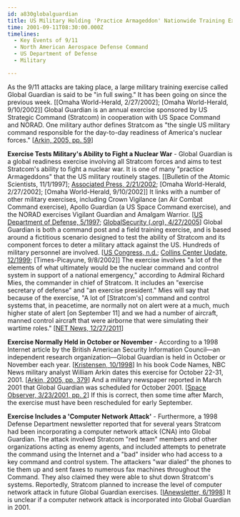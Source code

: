 ```yaml
---
id: a830globalguardian
title: US Military Holding 'Practice Armageddon' Nationwide Training Exercise
time: 2001-09-11T08:30:00.000Z
timelines:
  - Key Events of 9/11
  - North American Aerospace Defense Command
  - US Department of Defense
  - Military

---
```


<!--
![Offutt Air Force Base control tower during Global Guardian 1998.](https://i2.wp.com/cdn.historycommons.org/images/events/802_global_guardian_2050081722-9716-1.jpg)Offutt Air Force Base control tower during Global Guardian 1998. *[Source: Jeffery S. Viano]*
-->

As the 9/11 attacks are taking place, a large military training exercise called Global Guardian is said to be "in full swing." It has been going on since the previous week. [[Omaha World-Herald, 2/27/2002]; [Omaha World-Herald, 9/10/2002]] Global Guardian is an annual exercise sponsored by US Strategic Command (Stratcom) in cooperation with US Space Command and NORAD. One military author defines Stratcom as "the single US military command responsible for the day-to-day readiness of America's nuclear forces." [[Arkin, 2005, pp. 59][1]]

**Exercise Tests Military's Ability to Fight a Nuclear War** - Global Guardian is a global readiness exercise involving all Stratcom forces and aims to test Stratcom's ability to fight a nuclear war. It is one of many "practice Armageddons" that the US military routinely stages. [[Bulletin of the Atomic Scientists, 11/1/1997]; [Associated Press, 2/21/2002][2]; [Omaha World-Herald, 2/27/2002]; [Omaha World-Herald, 9/10/2002]] It links with a number of other military exercises, including Crown Vigilance (an Air Combat Command exercise), Apollo Guardian (a US Space Command exercise), and the NORAD exercises Vigilant Guardian and Amalgam Warrior. [[US Department of Defense, 5/1997][3]; [GlobalSecurity (.org), 4/27/2005][4]] Global Guardian is both a command post and a field training exercise, and is based around a fictitious scenario designed to test the ability of Stratcom and its component forces to deter a military attack against the US. Hundreds of military personnel are involved. [[US Congress, n.d.][5]; [Collins Center Update, 12/1999][6]; [Times-Picayune, 9/8/2002]] The exercise involves "a lot of the elements of what ultimately would be the nuclear command and control system in support of a national emergency," according to Admiral Richard Mies, the commander in chief of Stratcom. It includes an "exercise secretary of defense" and "an exercise president." Mies will say that because of the exercise, "A lot of [Stratcom's] command and control systems that, in peacetime, are normally not on alert were at a much, much higher state of alert [on September 11] and we had a number of aircraft, manned control aircraft that were airborne that were simulating their wartime roles." [[NET News, 12/27/2011][7]]

**Exercise Normally Held in October or November** - According to a 1998 Internet article by the British American Security Information Council&mdash;an independent research organization&mdash;Global Guardian is held in October or November each year. [[Kristensen, 10/1998][8]] In his book Code Names, NBC News military analyst William Arkin dates this exercise for October 22-31, 2001. [[Arkin, 2005, pp. 379][9]] And a military newspaper reported in March 2001 that Global Guardian was scheduled for October 2001. [[Space Observer, 3/23/2001, pp. 2][10]] If this is correct, then some time after March, the exercise must have been rescheduled for early September.

**Exercise Includes a 'Computer Network Attack'** - Furthermore, a 1998 Defense Department newsletter reported that for several years Stratcom had been incorporating a computer network attack (CNA) into Global Guardian. The attack involved Stratcom "red team" members and other organizations acting as enemy agents, and included attempts to penetrate the command using the Internet and a "bad" insider who had access to a key command and control system. The attackers "war dialed" the phones to tie them up and sent faxes to numerous fax machines throughout the Command. They also claimed they were able to shut down Stratcom's systems. Reportedly, Stratcom planned to increase the level of computer network attack in future Global Guardian exercises. [[IAnewsletter, 6/1998][11]] It is unclear if a computer network attack is incorporated into Global Guardian in 2001. 

[1]: https://www.amazon.com/exec/obidos/ASIN/1586420836/centerforcoop-20
[2]: http://911research.wtc7.net/cache/planes/defense/independent_newstratcom21.html
[3]: https://fas.org/nuke/guide/usa/doctrine/dod/sustain/document.html
[4]: https://www.globalsecurity.org/military/ops/global-guardian.htm
[5]: http://commdocs.house.gov/committees/security/has062030.000(1)/has062030_2T.htm
[6]: https://web.archive.org/web/20040131111117/http://www.carlisle.army.mil/usacsl/Publications/vol1iss3.pdf
[7]: https://web.archive.org/web/20170911134206/http://www.publicbroadcasting.net/netradio/news.newsmain/article/8528/0/1846760/Signature.Stories/Military.insiders.tell.of.Bush.911.visit.for.the.first.time
[8]: https://web.archive.org/web/20021110130516/http://www.basicint.org/pubs/Research/taking_pulse.htm
[9]: https://www.amazon.com/exec/obidos/ASIN/1586420836/centerforcoop-20
[10]: https://web.archive.org/web/20030320100542/http://www.peterson.af.mil/21sw/observer/23mar01.pdf
[11]: http://www.iwar.org.uk/infocon/dtic-ia/Vol2_No1.pdf
